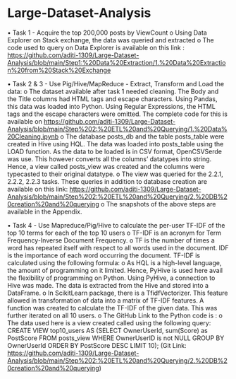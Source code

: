 # Large-Dataset-Analysis

•	Task 1 - Acquire the top 200,000 posts by ViewCount
  o	Using Data Explorer on Stack exchange, the data was queried and extracted
  o	The code used to query on Data Explorer is available on this link : https://github.com/aditi-1309/Large-Dataset-Analysis/blob/main/Step1:%20Data%20Extraction/1.%20Data%20Extraction%20from%20Stack%20Exchange

•	Task 2 & 3 - Use Pig/Hive/MapReduce - Extract, Transform and Load the data: 
  o	The dataset available after task 1 needed cleaning. The Body and the Title columns had HTML tags and escape characters. Using Pandas, this data was loaded into Python. Using Regular Expressions, the HTML tags and the escape characters were omitted. The complete code for this is available on https://github.com/aditi-1309/Large-Dataset-Analysis/blob/main/Step%202:%20ETL%20and%20Querying/1.%20Data%20Cleaning.ipynb
  o	The database posts_db and the table posts_table were created in Hive using HQL. The data was loaded into posts_table using the LOAD function. As the data to be loaded is in CSV format, OpenCSVSerde was use. This however converts all the columns’ datatypes into string. Hence, a view called posts_view was created and the columns were typecasted to their original datatype.
  o	The view was queried for the 2.2.1, 2.2.2, 2.2.3 tasks. These queries in addition to database creation are available on this link: https://github.com/aditi-1309/Large-Dataset-Analysis/blob/main/Step%202:%20ETL%20and%20Querying/2.%20DB%20creation%20and%20querying
  o	The snapshots of the above steps are available in the Appendix.

•	Task 4 - Use Mapreduce/Pig/Hive to calculate the per-user TF-IDF of the top 10 terms for each of the top 10 users
  o	TF-IDF is an acronym for Term Frequency-Inverse Document Frequency. 
  o	TF is the number of times a word has repeated itself with respect to all words used in the document. IDF is the importance of each word occurring the document. TF-IDF is calculated using the following formula:
  o	As HQL is a high-level language, the amount of programming on it limited. Hence, PyHive is used here avail the flexibility of programming on Python. Using PyHive, a connection to Hive was made. The data is extracted from the Hive and stored into a DataFrame. 
  o	In ScikitLearn package, there is a TfidfVectorizer. This feature allowed in transformation of data into a matrix of TF-IDF features. A function was created to calculate the TF-IDF of the given data. This was further iterated on all 10 users.
  o	The GitHub Link to the Python code is : 
  o	The data used here is a view created called using the following query:
CREATE VIEW top10_users AS (SELECT OwnerUserId, sum(Score) as PostScore FROM posts_view WHERE OwnerUserID is not NULL GROUP BY OwnerUserId ORDER BY PostScore DESC LIMIT 10); (Git Link: https://github.com/aditi-1309/Large-Dataset-Analysis/blob/main/Step%202:%20ETL%20and%20Querying/2.%20DB%20creation%20and%20querying)
